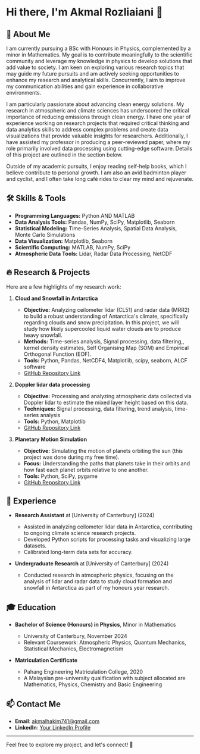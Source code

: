 # Hi there, I'm Akmal Rozliaiani 👋



## 🚀 About Me

I am currently pursuing a BSc with Honours in Physics, complemented by a minor in Mathematics. My goal is to contribute meaningfully to the scientific community and leverage my knowledge in physics to develop solutions that add value to society. I am keen on exploring various research topics that may guide my future pursuits and am actively seeking opportunities to enhance my research and analytical skills. Concurrently, I aim to improve my communication abilities and gain experience in collaborative environments.

I am particularly passionate about advancing clean energy solutions. My research in atmospheric and climate sciences has underscored the critical importance of reducing emissions through clean energy. I have one year of experience working on research projects that required critical thinking and data analytics skills to address complex problems and create data visualizations that provide valuable insights for researchers. Additionally, I have assisted my professor in producing a peer-reviewed paper, where my role primarily involved data processing using cutting-edge software. Details of this project are outlined in the section below.

Outside of my academic pursuits, I enjoy reading self-help books, which I believe contribute to personal growth. I am also an avid badminton player and cyclist, and I often take long café rides to clear my mind and rejuvenate.

## 🛠️ Skills & Tools

- **Programming Languages:** Python AND MATLAB
- **Data Analysis Tools:** Pandas, NumPy, SciPy, Matplotlib, Seaborn
- **Statistical Modeling:** Time-Series Analysis, Spatial Data Analysis, Monte Carlo Simulations
- **Data Visualization:** Matplotlib, Seaborn
- **Scientific Computing:** MATLAB, NumPy, SciPy
- **Atmospheric Data Tools:** Lidar, Radar Data Processing, NetCDF

## 🔥 Research & Projects

Here are a few highlights of my research work:

1. **Cloud and Snowfall in Antarctica**
   - **Objective:** Analyzing ceilometer lidar (CL51) and radar data (MRR2) to build a robust understanding of Antarctica's climate, specifically regarding clouds and snow precipitation. In this project, we will study how likely supercooled liquid water clouds are to produce heavy snowfall.
   - **Methods:** Time-series analysis, Signal processing, data filtering,, kernel density estimates, Self Organising Map (SOM) and Empirical Orthogonal Function (EOF).
   - **Tools:** Python, Pandas, NetCDF4, Matplotlib, scipy, seaborn, ALCF software
   - [GitHub Repository Link](https://github.com/akemalkim/cloud-snowfall-antarctica)

2. **Doppler lidar data processing**
   - **Objective:** Processing and analyzing atmospheric data collected via Doppler lidar to estimate the mixed layer height based on this data.
   - **Techniques:** Signal processing, data filtering, trend analysis, time-series analysis
   - **Tools:** Python, Matplotlib
   - [GitHub Repository Link](https://github.com/username/lidar-radar-processing)

3. **Planetary Motion Simulation**
   - **Objective:** Simulating the motion of planets orbiting the sun (this project was done during my free time).
   - **Focus:** Understanding the paths that planets take in their orbits and how fast each planet orbits relative to one another.
   - **Tools:** Python, SciPy, pygame
   - [GitHub Repository Link](https://github.com/username/plasma-physics-simulation)


## 💼 Experience

- **Research Assistant** at [University of Canterbury] (2024)
  - Assisted in analyzing ceilometer lidar data in Antarctica, contributing to ongoing climate science research projects.
  - Developed Python scripts for processing tasks and visualizing large datasets.
  - Calibrated long-term data sets for accuracy.

- **Undergraduate Research** at [University of Canterbury] (2024)
  - Conducted research in atmospheric physics, focusing on the analysis of lidar and radar data to study cloud formation and snowfall in Antarctica as part of my honours year research.

## 🎓 Education

- **Bachelor of Science (Honours) in Physics**, Minor in Mathematics
  - University of Canterbury, November 2024
  - Relevant Coursework: Atmospheric Physics, Quantum Mechanics, Statistical Mechanics, Electromagnetism

- **Matriculation Certificate**
  - Pahang Engineering Matriculation College, 2020
  - A Malaysian pre-university qualification with subject allocated are Mathematics, Physics, Chemistry and Basic Engineering

## 📫 Contact Me

- **Email**: akmalhakim741@gmail.com
- **LinkedIn**: [Your LinkedIn Profile](https://linkedin.com/in/username)

---

Feel free to explore my project, and let's connect! 🚀
